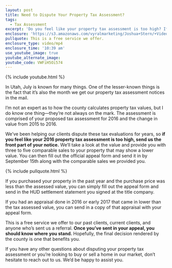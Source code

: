 ```yaml
---
layout: post
title: Need to Dispute Your Property Tax Assessment?
tags:
  - Tax Assessment
excerpt: 'Do you feel like your property tax assessment is too high? If so, we can help you. As you know, the county calculates your property tax value, and these values aren’t always on the mark. There is an appeal process that we can assist you with so you can get a second opinion on your assessment. To find out how this process works and what you need to do to appeal your assessment, watch our latest video.'
enclosure: 'https://s3.amazonaws.com/vyralmarketing/Joshua+Stern/+Videos/2017/July/The+Stern+Team-+Property+Tax+Assessments.mp4'
pullquote: This is a free service we offer.
enclosure_type: video/mp4
enclosure_time: '10:39 am'
use_youtube_image: true
youtube_alternate_image:
youtube_code: VWFiH5Oi574
---
```



{% include youtube.html %}

In Utah, July is known for many things. One of the lesser-known things is the fact that it’s also the month we get our property tax assessment notices in the mail.

I’m not an expert as to how the county calculates property tax values, but I do know one thing—they’re not always on the mark. The assessment is comprised of your proposed tax assessment for 2016 and the change in value from 2015 to 2016.

We’ve been helping our clients dispute these tax evaluations for years, so **if you feel like your 2016 property tax assessment is too high, send us the front part of your notice.** We’ll take a look at the value and provide you with three to five comparable sales to your property that may show a lower value. You can then fill out the official appeal form and send it in by September 15th along with the comparable sales we provided you.

{% include pullquote.html %}

If you purchased your property in the past year and the purchase price was less than the assessed value, you can simply fill out the appeal form and send in the HUD settlement statement you signed at the title company.

If you had an appraisal done in 2016 or early 2017 that came in lower than the tax assessed value, you can send in a copy of that appraisal with your appeal form.

This is a free service we offer to our past clients, current clients, and anyone who’s sent us a referral. **Once you’ve sent in your appeal, you should know where you stand.** Hopefully, the final decision rendered by the county is one that benefits you.

If you have any other questions about disputing your property tax assessment or you’re looking to buy or sell a home in our market, don’t hesitate to reach out to us. We’d be happy to assist you.